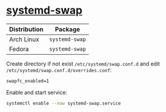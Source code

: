# [systemd-swap](https://github.com/Nefelim4ag/systemd-swap)

| Distribution | Package        |
| ------------ | -------------- |
| Arch Linux   | `systemd-swap` |
| Fedora       | `systemd-swap` |

Create directory if not exist `/etc/systemd/swap.conf.d` and edit `/etc/systemd/swap.conf.d/overrides.conf`:

```txt
swapfc_enabled=1
```

Enable and start service:

```sh
systemctl enable --now systemd-swap.service
```
